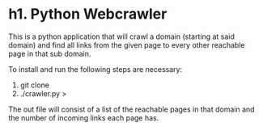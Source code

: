 h1. Python Webcrawler
==================================

This is a python application that will crawl a domain (starting at said domain) and find all links from the given page to every other reachable page in that sub domain.

To install and run the following steps are necessary:
1) git clone <location of git repo>
2) ./crawler.py <domain> > <out file>

The out file will consist of a list of the reachable pages in that domain and the number of incoming links each page has.
